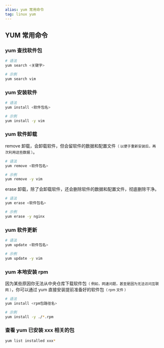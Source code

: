 ```yaml
---
alias: yum 常用命令
tag: linux yum
---
```


## YUM 常用命令

### yum 查找软件包

```bash
# 语法
yum search <关键字>

# 示例
yum search vim
```

### yum 安装软件

```bash
# 语法
yum install <软件包名>

# 示例
yum install -y vim
```

### yum 软件卸载

remove 卸载，会卸载软件，但会留软件的数据和配置文件<small>（ 以便于重新安装后，再次利用这些数据 ）</small>。

```bash
# 语法
yum remove <软件包名>

# 示例
yum remove -y vim
```

erase 卸载，除了会卸载软件，还会删除软件的数据和配置文件，彻底删除干净。

```bash
# 语法
yum erase <软件包名>

# 示例
yum erase -y nginx
```


### yum 软件更新


```bash
# 语法
yum update <软件包名>

# 示例
yum update -y vim
```

### yum 本地安装 rpm

因为某些原因你无法从中央仓库下载软件包<small>（ 例如，网速问题，甚至是因为无法访问互联网 ）</small>，你可以通过 yum 直接安装提前准备好的软件包<small>（ rpm 文件 ）</small>

```bash
# 语法
yum install <rpm包路径名>

# 示例
yum install -y ./*.rpm
```


### 查看 yum 已安装 xxx 相关的包

```bash
yum list installed xxx*
```


